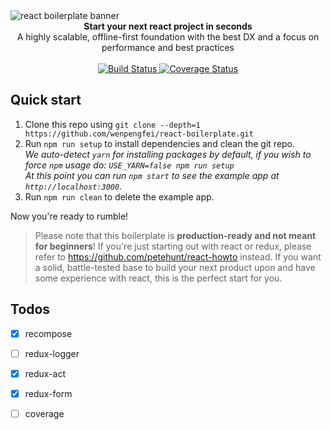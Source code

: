 <img src="https://raw.githubusercontent.com/mxstbr/react-boilerplate-brand/master/assets/banner-metal-optimized.jpg" alt="react boilerplate banner" align="center" />

<br />

<div align="center"><strong>Start your next react project in seconds</strong></div>
<div align="center">A highly scalable, offline-first foundation with the best DX and a focus on performance and best practices</div>

<br />

<div align="center">
  <!-- Build Status -->
  <a href="https://travis-ci.org/wenpengfei/react-boilerplate">
    <img src="https://travis-ci.org/wenpengfei/react-boilerplate.svg?branch=develop" alt="Build Status" />
  </a>
  <!-- Test Coverage -->
  <a href='https://coveralls.io/github/wenpengfei/react-boilerplate?branch=master'>
    <img src='https://coveralls.io/repos/github/wenpengfei/react-boilerplate/badge.svg?branch=master' alt='Coverage Status' />
  </a>
</div>

## Quick start

1. Clone this repo using `git clone --depth=1 https://github.com/wenpengfei/react-boilerplate.git`
1. Run `npm run setup` to install dependencies and clean the git repo.<br />
   *We auto-detect `yarn` for installing packages by default, if you wish to force `npm` usage do: `USE_YARN=false npm run setup`*<br />
   *At this point you can run `npm start` to see the example app at `http://localhost:3000`.*
1. Run `npm run clean` to delete the example app.

Now you're ready to rumble!

> Please note that this boilerplate is **production-ready and not meant for beginners**! If you're just starting out with react or redux, please refer to https://github.com/petehunt/react-howto instead. If you want a solid, battle-tested base to build your next product upon and have some experience with react, this is the perfect start for you.


## Todos

- [x] recompose
- [ ] redux-logger
- [x] redux-act
- [x] redux-form
- [ ] coverage



